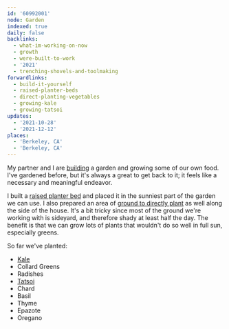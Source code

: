 ```yaml
---
id: '60992001'
node: Garden
indexed: true
daily: false
backlinks:
  - what-im-working-on-now
  - growth
  - were-built-to-work
  - '2021'
  - trenching-shovels-and-toolmaking
forwardlinks:
  - build-it-yourself
  - raised-planter-beds
  - direct-planting-vegetables
  - growing-kale
  - growing-tatsoi
updates:
  - '2021-10-28'
  - '2021-12-12'
places:
  - 'Berkeley, CA'
  - 'Berkeley, CA'
---
```


My partner and I are [building](build-it-yourself.md) a garden and growing some of our own food. I've gardened before, but it's always a great to get back to it; it feels like a necessary and meaningful endeavor.

I built a [raised planter bed](raised-planter-beds.md) and placed it in the sunniest part of the garden we can use. I also prepared an area of [ground to directly plant](direct-planting-vegetables.md) as well along the side of the house. It's a bit tricky since most of the ground we're working with is sideyard, and therefore shady at least half the day. The benefit is that we can grow lots of plants that wouldn't do so well in full sun, especially greens.

So far we've planted:

- [Kale](growing-kale.md)
- Collard Greens
- Radishes
- [Tatsoi](growing-tatsoi.md)
- Chard
- Basil
- Thyme
- Epazote
- Oregano
